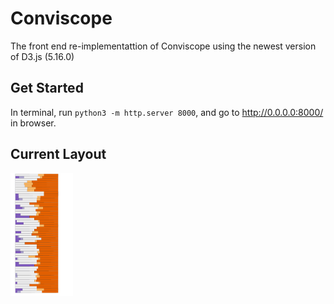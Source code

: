 # Conviscope

The front end re-implementattion of Conviscope using the newest version of D3.js (5.16.0)

## Get Started

In terminal, run `python3 -m http.server 8000`, and go to http://0.0.0.0:8000/ in browser.

## Current Layout
<img src="./resources/sentiment_view.png" alt="screenshot of the current progress" width="100" height="whatever">
